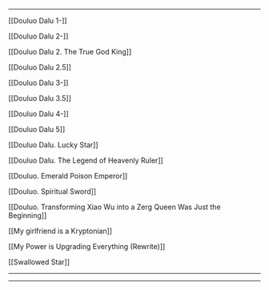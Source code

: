 
---

[[Douluo Dalu 1-]]

[[Douluo Dalu 2-]]

[[Douluo Dalu 2. The True God King]]

[[Douluo Dalu 2.5]]

[[Douluo Dalu 3-]]

[[Douluo Dalu 3.5]]

[[Douluo Dalu 4-]]

[[Douluo Dalu 5]]

[[Douluo Dalu. Lucky Star]]

[[Douluo Dalu. The Legend of Heavenly Ruler]]

[[Douluo. Emerald Poison Emperor]]

[[Douluo. Spiritual Sword]]

[[Douluo. Transforming Xiao Wu into a Zerg Queen Was Just the Beginning]]

[[My girlfriend is a Kryptonian]]

[[My Power is Upgrading Everything (Rewrite)]]

[[Swallowed Star]]

---



---
